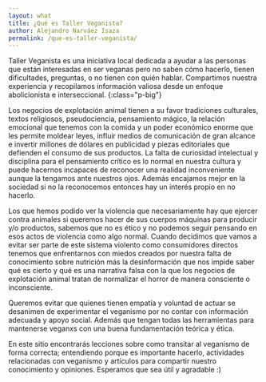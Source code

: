 ```yaml
---
layout: what
title: ¿Qué es Taller Veganista?
author: Alejandro Narváez Isaza
permalink: /que-es-taller-veganista/
---
```

Taller Veganista es una iniciativa local dedicada a ayudar a las personas que están interesadas en ser veganas pero no saben cómo hacerlo, tienen dificultades, preguntas, o no tienen con quién hablar. Compartimos nuestra experiencia y recopilamos información valiosa desde un enfoque abolicionista e interseccional.
{:class="p-big"}

Los negocios de explotación animal tienen a su favor tradiciones culturales, textos religiosos, pseudociencia, pensamiento mágico, la relación emocional que tenemos con la comida y un poder económico enorme que les permite moldear leyes, influir medios de comunicación de gran alcance e invertir millones de dólares en publicidad y piezas editoriales que defienden el consumo de sus productos. La falta de curiosidad intelectual y disciplina para el pensamiento crítico es lo normal en nuestra cultura y puede hacernos incapaces de reconocer una realidad inconveniente aunque la tengamos ante nuestros ojos. Además encajamos mejor en la sociedad si no la reconocemos entonces hay un interés propio en no hacerlo.

Los que hemos podido ver la violencia que necesariamente hay que ejercer contra animales si queremos hacer de sus cuerpos máquinas para producir y/o productos, sabemos que no es ético y no podemos seguir pensando en esos actos de violencia como algo normal. Cuando decidimos que vamos a evitar ser parte de este sistema violento como consumidores directos tenemos que enfrentarnos con miedos creados por nuestra falta de conocimiento sobre nutrición más la desinformación que nos impide saber qué es cierto y qué es una narrativa falsa con la que los negocios de explotación animal tratan de normalizar el horror de manera consciente o inconsciente.

Queremos evitar que quienes tienen empatía y voluntad de actuar se desanimen de experimentar el veganismo por no contar con información adecuada y apoyo social. Además que tengan todas las herramientas para mantenerse veganxs con una buena fundamentación teórica y ética.

En este sitio encontrarás lecciones sobre como transitar al veganismo de forma correcta; entendiendo porque es importante hacerlo, actividades relacionadas con veganismo y artículos para compartir nuestro conocimiento y opiniones. Esperamos que sea útil y agradable :)
